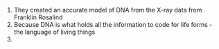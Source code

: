1. They created an accurate model of DNA from the X-ray data from Franklin Rosalind
2. Because DNA is what holds all the information to code for life forms - the language of living things
3. 